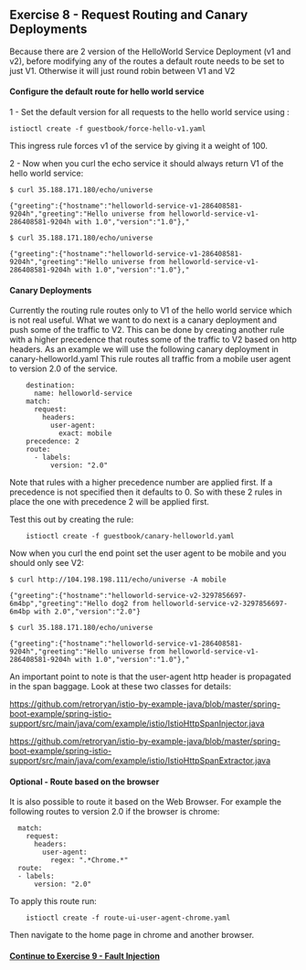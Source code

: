 ## Exercise 8 - Request Routing and Canary Deployments

Because there are 2 version of the HelloWorld Service Deployment (v1 and v2), before modifying any of the routes a default route needs to be set to just V1.  Otherwise it will just round robin between V1 and V2

#### Configure the default route for hello world service

1 - Set the default version for all requests to the hello world service using :

```
istioctl create -f guestbook/force-hello-v1.yaml
```

This ingress rule forces v1 of the service by giving it a weight of 100.

2 - Now when you curl the echo service it should always return V1 of the hello world service:

```
$ curl 35.188.171.180/echo/universe  

{"greeting":{"hostname":"helloworld-service-v1-286408581-9204h","greeting":"Hello universe from helloworld-service-v1-286408581-9204h with 1.0","version":"1.0"},"

$ curl 35.188.171.180/echo/universe

{"greeting":{"hostname":"helloworld-service-v1-286408581-9204h","greeting":"Hello universe from helloworld-service-v1-286408581-9204h with 1.0","version":"1.0"},"

```

#### Canary Deployments

Currently the routing rule routes only to V1 of the hello world service which is not real useful. What we want to do next is a canary deployment and push some of the traffic to V2. This can be done by creating another rule with a higher precedence that routes some of the traffic to V2 based on http headers.  As an example we will use the following canary deployment in canary-helloworld.yaml  This rule routes all traffic from a mobile user agent to version 2.0 of the service.

```
    destination:
      name: helloworld-service
    match:
      request:
        headers:
          user-agent:
            exact: mobile
    precedence: 2
    route:
      - labels:
          version: "2.0"
```

Note that rules with a higher precedence number are applied first.  If a precedence is not specified then it defaults to 0.  So with these 2 rules in place the one with precedence 2 will be applied first.

Test this out by creating the rule:

```
    istioctl create -f guestbook/canary-helloworld.yaml
```

Now when you curl the end point set the user agent to be mobile and you should only see V2:

```
$ curl http://104.198.198.111/echo/universe -A mobile

{"greeting":{"hostname":"helloworld-service-v2-3297856697-6m4bp","greeting":"Hello dog2 from helloworld-service-v2-3297856697-6m4bp with 2.0","version":"2.0"}

$ curl 35.188.171.180/echo/universe

{"greeting":{"hostname":"helloworld-service-v1-286408581-9204h","greeting":"Hello universe from helloworld-service-v1-286408581-9204h with 1.0","version":"1.0"},"

```

An important point to note is that the user-agent http header is propagated in the span baggage.  Look at these two classes for details:

https://github.com/retroryan/istio-by-example-java/blob/master/spring-boot-example/spring-istio-support/src/main/java/com/example/istio/IstioHttpSpanInjector.java

https://github.com/retroryan/istio-by-example-java/blob/master/spring-boot-example/spring-istio-support/src/main/java/com/example/istio/IstioHttpSpanExtractor.java

#### Optional - Route based on the browser

It is also possible to route it based on the Web Browser.  For example the following routes to version 2.0 if the browser is chrome:

```
  match:
    request:
      headers:
        user-agent:
          regex: ".*Chrome.*"
  route:
  - labels:
      version: "2.0"
```

To apply this route run:

```
    istioctl create -f route-ui-user-agent-chrome.yaml
```

Then navigate to the home page in chrome and another browser.

#### [Continue to Exercise 9 - Fault Injection](../exercise-9/README.md)
